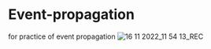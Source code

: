 # Event-propagation
 for practice of event propagation
![16 11 2022_11 54 13_REC](https://user-images.githubusercontent.com/104992828/202100601-72e190be-5e42-483b-8255-64482e041819.png)
